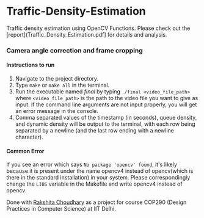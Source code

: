# Traffic-Density-Estimation
Traffic density estimation using OpenCV Functions. Please check out the [report](Traffic_Density_Estimation.pdf] for details and analysis.
### Camera angle correction and frame cropping

#### Instructions to run

1. Navigate to the project directory.
2. Type `make` or `make all` in the terminal.
3. Run the executable named *final*  by typing `./final <video_file_path>` where `<video_file_path>` is the path to the video file you want to give as input. If the command line arguments are not input properly, you will get an error message in the console.
4. Comma separated values of the timestamp (in seconds), queue density, and dynamic density will be output to the terminal, with each row being separated by a newline (and the last row ending with a newline character).

#### Common Error
If you see an error which says  `No package 'opencv' found`, it's likely because it is present under the name opencv4 instead of opencv(which is there in the standard installation) in your system. Please correspondingly change the `LIBS` variable in the Makefile and write opencv4 instead of opencv.

Done with [Rakshita Choudhary](https://github.com/rakshitachoudhary) as a project for course COP290 (Design Practices in Computer Science) at IIT Delhi. 
